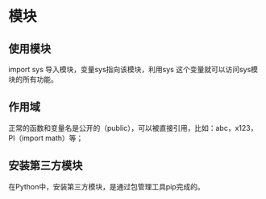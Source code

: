 # 模块
## 使用模块
import sys  导入模块，变量sys指向该模块，利用sys 这个变量就可以访问sys模块的所有功能。
## 作用域
正常的函数和变量名是公开的（public），可以被直接引用，比如：abc，x123，PI（import math）等；
## 安装第三方模块
在Python中，安装第三方模块，是通过包管理工具pip完成的。